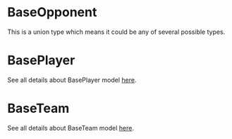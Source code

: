 # BaseOpponent

This is a union type which means it could be any of several possible types.

# BasePlayer

See all details about BasePlayer model [here](BasePlayer.md).

# BaseTeam

See all details about BaseTeam model [here](BaseTeam.md).

<!-- This file was generated by liblab | https://liblab.com/ -->
